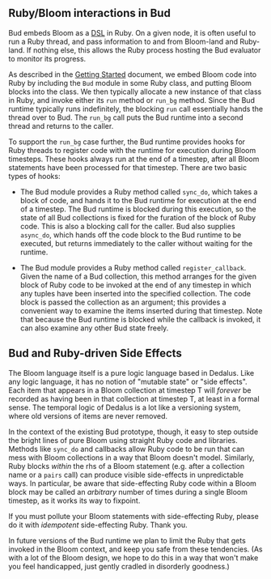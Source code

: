 ## Ruby/Bloom interactions in Bud ##
Bud embeds Bloom as a [DSL](http://en.wikipedia.org/wiki/Domain-specific_language) in Ruby.  On a given node, it is often useful to run a Ruby thread, and pass information to and from Bloom-land and Ruby-land.  If nothing else, this allows the Ruby process hosting the Bud evaluator to monitor its progress.

As described in the [Getting Started](getstarted.md) document, we embed Bloom code into Ruby by including the `Bud` module in some Ruby class, and putting Bloom blocks into the class.  We then typically allocate a new instance of that class in Ruby, and invoke either its `run` method or `run_bg` method.  Since the Bud runtime typically runs indefinitely, the blocking `run` call essentially hands the thread over to Bud.  The `run_bg` call puts the Bud runtime into a second thread and returns to the caller.

To support the `run_bg` case further, the Bud runtime provides hooks for  Ruby threads to register code with the runtime for execution during Bloom timesteps.  These hooks always run at the end of a timestep, after all Bloom statements have been processed for that timestep.  There are two basic types of hooks:

* The Bud module provides a Ruby method called `sync_do`, which takes a block of code, and hands it to the Bud runtime for execution at the end of a timestep.  The Bud runtime is blocked during this execution, so the state of all Bud collections is fixed for the furation of the block of Ruby code. This is also a blocking call for the caller.  Bud also supplies `async_do`, which hands off the code block to the Bud runtime to be executed, but returns immediately to the caller without waiting for the runtime.

* The Bud module provides a Ruby method called `register_callback`.  Given the name of a Bud collection, this method arranges for the given block of Ruby code to be invoked at the end of any timestep in which any tuples have been inserted into the specified collection. The code block is passed the collection as an argument; this provides a convenient way to examine the items inserted during that timestep. Note that because the Bud runtime is blocked while the callback is invoked, it can also examine any other Bud state freely.

## Bud and Ruby-driven Side Effects ##
The Bloom language itself is a pure logic language based in Dedalus.  Like any logic language, it has no notion of "mutable state" or "side effects".  Each item that appears in a Bloom collection at timestep T will *forever* be recorded as having been in that collection at timestep T, at least in a formal sense. The temporal logic of Dedalus is a lot like a versioning system, where old versions of items are never removed.

In the context of the existing Bud prototype, though, it easy to step outside the bright lines of pure Bloom using straight Ruby code and libraries.  Methods like `sync_do` and callbacks allow Ruby code to be run that can mess with Bloom collections in a way that Bloom doesn't model.  Similarly, Ruby blocks *within* the rhs of a Bloom statement (e.g. after a collection name or a `pairs` call) can produce visible side-effects in unpredictable ways.  In particular, be aware that side-effecting Ruby code within a Bloom block may be called an *arbitrary* number of times during a single Bloom timestep, as it works its way to fixpoint.  

If you must pollute your Bloom statements with side-effecting Ruby, please do it with *idempotent* side-effecting Ruby.  Thank you.

In future versions of the Bud runtime we plan to limit the Ruby that gets invoked in the Bloom context, and keep you safe from these tendencies.  (As with a lot of the Bloom design, we hope to do this in a way that won't make you feel handicapped, just gently cradled in disorderly goodness.)
